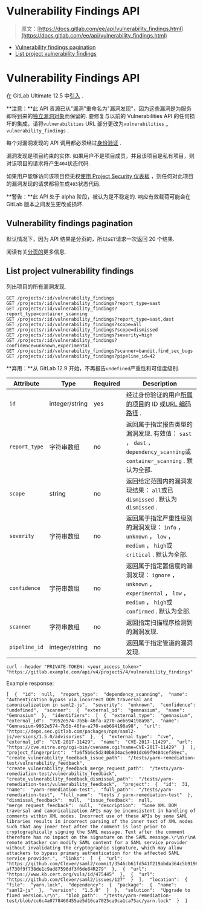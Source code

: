 # Vulnerability Findings API

> 原文：[https://docs.gitlab.com/ee/api/vulnerability_findings.html](https://docs.gitlab.com/ee/api/vulnerability_findings.html)

*   [Vulnerability findings pagination](#vulnerability-findings-pagination)
*   [List project vulnerability findings](#list-project-vulnerability-findings)

# Vulnerability Findings API[](#vulnerability-findings-api-ultimate "Permalink")

在 GitLab Ultimate 12.5 中[引入](https://gitlab.com/gitlab-org/gitlab/-/merge_requests/19029) .

**注意：**此 API 资源已从"漏洞"重命名为"漏洞发现"，因为这些漏洞是为服务即将到来的[独立漏洞对象](https://gitlab.com/gitlab-org/gitlab/-/issues/13561)而保留的. 要修复与以前的 Vulnerabilities API 的任何损坏的集成，请将`vulnerabilities` URL 部分更改为`vulnerabilities` _ `vulnerability_findings` .

每个对漏洞发现的 API 调用都必须经过[身份验证](README.html#authentication) .

漏洞发现是项目约束的实体. 如果用户不是项目成员，并且该项目是私有项目，则对该项目的请求将产生`404`状态代码.

如果用户能够访问该项目但无权[使用 Project Security 仪表板](../user/permissions.html#project-members-permissions) ，则任何对此项目的漏洞发现的请求都将生成`403`状态代码.

**警告：**此 API 处于 alpha 阶段，被认为是不稳定的. 响应有效载荷可能会在 GitLab 版本之间发生更改或损坏.

## Vulnerability findings pagination[](#vulnerability-findings-pagination "Permalink")

默认情况下，因为 API 结果是分页的，所以`GET`请求一次返回 20 个结果.

阅读有关[分页的](README.html#pagination)更多信息.

## List project vulnerability findings[](#list-project-vulnerability-findings "Permalink")

列出项目的所有漏洞发现.

```
GET /projects/:id/vulnerability_findings
GET /projects/:id/vulnerability_findings?report_type=sast
GET /projects/:id/vulnerability_findings?report_type=container_scanning
GET /projects/:id/vulnerability_findings?report_type=sast,dast
GET /projects/:id/vulnerability_findings?scope=all
GET /projects/:id/vulnerability_findings?scope=dismissed
GET /projects/:id/vulnerability_findings?severity=high
GET /projects/:id/vulnerability_findings?confidence=unknown,experimental
GET /projects/:id/vulnerability_findings?scanner=bandit,find_sec_bugs
GET /projects/:id/vulnerability_findings?pipeline_id=42 
```

**弃用：**从 GitLab 12.9 开始，不再报告`undefined`严重性和可信度级别.

| Attribute | Type | Required | Description |
| --- | --- | --- | --- |
| `id` | integer/string | yes | 经过身份验证的用户[所属的项目](README.html#namespaced-path-encoding)的 ID 或[URL 编码路径](README.html#namespaced-path-encoding) . |
| `report_type` | 字符串数组 | no | 返回属于指定报告类型的漏洞发现. 有效值： `sast` ， `dast` ， `dependency_scanning`或`container_scanning` . 默认为全部. |
| `scope` | string | no | 返回给定范围内的漏洞发现结果： `all`或已`dismissed` . 默认为`dismissed` . |
| `severity` | 字符串数组 | no | 返回属于指定严重性级别的漏洞发现： `info` ， `unknown` ， `low` ， `medium` ， `high`或`critical` . 默认为全部. |
| `confidence` | 字符串数组 | no | 返回属于指定置信度的漏洞发现： `ignore` ， `unknown` ， `experimental` ， `low` ， `medium` ， `high`或`confirmed` . 默认为全部. |
| `scanner` | 字符串数组 | no | 返回指定扫描程序检测到的漏洞发现. |
| `pipeline_id` | integer/string | no | 返回属于指定管道的漏洞发现. |

```
curl --header "PRIVATE-TOKEN: <your_access_token>" "https://gitlab.example.com/api/v4/projects/4/vulnerability_findings" 
```

Example response:

```
[  {  "id":  null,  "report_type":  "dependency_scanning",  "name":  "Authentication bypass via incorrect DOM traversal and canonicalization in saml2-js",  "severity":  "unknown",  "confidence":  "undefined",  "scanner":  {  "external_id":  "gemnasium",  "name":  "Gemnasium"  },  "identifiers":  [  {  "external_type":  "gemnasium",  "external_id":  "9952e574-7b5b-46fa-a270-aeb694198a98",  "name":  "Gemnasium-9952e574-7b5b-46fa-a270-aeb694198a98",  "url":  "https://deps.sec.gitlab.com/packages/npm/saml2-js/versions/1.5.0/advisories"  },  {  "external_type":  "cve",  "external_id":  "CVE-2017-11429",  "name":  "CVE-2017-11429",  "url":  "https://cve.mitre.org/cgi-bin/cvename.cgi?name=CVE-2017-11429"  }  ],  "project_fingerprint":  "fa6f5b6c5d240b834ac5e901dc69f9484cef89ec",  "create_vulnerability_feedback_issue_path":  "/tests/yarn-remediation-test/vulnerability_feedback",  "create_vulnerability_feedback_merge_request_path":  "/tests/yarn-remediation-test/vulnerability_feedback",  "create_vulnerability_feedback_dismissal_path":  "/tests/yarn-remediation-test/vulnerability_feedback",  "project":  {  "id":  31,  "name":  "yarn-remediation-test",  "full_path":  "/tests/yarn-remediation-test",  "full_name":  "tests / yarn-remediation-test"  },  "dismissal_feedback":  null,  "issue_feedback":  null,  "merge_request_feedback":  null,  "description":  "Some XML DOM traversal and canonicalization APIs may be inconsistent in handling of comments within XML nodes. Incorrect use of these APIs by some SAML libraries results in incorrect parsing of the inner text of XML nodes such that any inner text after the comment is lost prior to cryptographically signing the SAML message. Text after the comment therefore has no impact on the signature on the SAML message.\r\n\r\nA remote attacker can modify SAML content for a SAML service provider without invalidating the cryptographic signature, which may allow attackers to bypass primary authentication for the affected SAML service provider.",  "links":  [  {  "url":  "https://github.com/Clever/saml2/commit/3546cb61fd541f219abda364c5b919633609ef3d#diff-af730f9f738de1c9ad87596df3f6de84R279"  },  {  "url":  "https://www.kb.cert.org/vuls/id/475445"  },  {  "url":  "https://github.com/Clever/saml2/issues/127"  }  ],  "location":  {  "file":  "yarn.lock",  "dependency":  {  "package":  {  "name":  "saml2-js"  },  "version":  "1.5.0"  }  },  "solution":  "Upgrade to fixed version.\r\n",  "blob_path":  "/tests/yarn-remediation-test/blob/cc6c4a0778460455ae5d16ca7025ca9ca1ca75ac/yarn.lock"  }  ] 
```